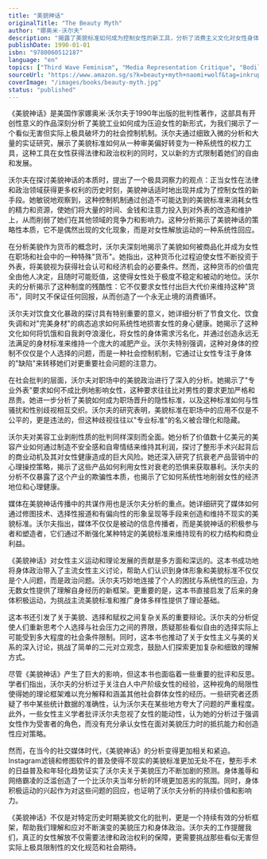 ```yaml
---
title: "美貌神话"
originalTitle: "The Beauty Myth"
author: "娜奥米·沃尔夫"
description: "揭露了美貌标准如何成为控制女性的新工具，分析了消费主义文化对女性身体和心理的影响。"
publishDate: 1990-01-01
isbn: "9780060512187"
language: "en"
topics: ["Third Wave Feminism", "Media Representation Critique", "Bodily Autonomy", "Cultural Critique"]
sourceUrl: "https://www.amazon.sg/s?k=beauty+myth+naomi+wolf&tag=inkrupt-22"
coverImage: "/images/books/beauty-myth.jpg"
status: "published"
---
```


《美貌神话》是美国作家娜奥米·沃尔夫于1990年出版的批判性著作，这部具有开创性意义的作品深刻分析了美貌工业如何成为压迫女性的新形式，为我们揭示了一个看似无害但实际上极具破坏力的社会控制机制。沃尔夫通过细致入微的分析和大量的实证研究，展示了美貌标准如何从一种审美偏好转变为一种系统性的权力工具，这种工具在女性获得法律和政治权利的同时，又以新的方式限制着她们的自由和发展。

沃尔夫在探讨美貌神话的本质时，提出了一个极具洞察力的观点：正当女性在法律和政治领域获得更多权利的历史时刻，美貌神话适时地出现并成为了控制女性的新手段。她敏锐地观察到，这种控制机制通过创造不可能达到的美貌标准来消耗女性的精力和资源，使她们将大量的时间、金钱和注意力投入到对外表的改造和维护上，从而削弱了她们在其他领域的竞争力和影响力。这种分析揭示了美貌神话的策略性本质，它不是偶然出现的文化现象，而是对女性解放运动的一种系统性回应。

在分析美貌作为货币的概念时，沃尔夫深刻地揭示了美貌如何被商品化并成为女性在职场和社会中的一种特殊"货币"。她指出，这种货币化过程迫使女性不断投资于外表，将美貌视为获得社会认可和经济机会的必要条件。然而，这种货币的价值完全由他人决定，且随时可能贬值，这使得女性处于极度不稳定和被动的地位。沃尔夫的分析揭示了这种制度的残酷性：它不仅要求女性付出巨大代价来维持这种"货币"，同时又不保证任何回报，从而创造了一个永无止境的消费循环。

沃尔夫对饮食文化暴政的探讨具有特别重要的意义，她详细分析了节食文化、饮食失调和对"完美身材"的病态追求如何系统性地损害女性的身心健康。她揭示了这种文化如何将饥饿和自我剥夺浪漫化，将女性的身体需求污名化，并通过创造永远无法满足的身材标准来维持一个庞大的减肥产业。沃尔夫特别强调，这种对身体的控制不仅仅是个人选择的问题，而是一种社会控制机制，它通过让女性专注于身体的"缺陷"来转移她们对更重要社会问题的注意力。

在社会批判的层面，沃尔夫对职场中的美貌政治进行了深入的分析。她揭示了"专业外表"要求如何不成比例地影响女性，这种要求往往比对男性的要求更加严格和昂贵。她进一步分析了美貌如何成为职场晋升的隐性标准，以及这种标准如何与性骚扰和性别歧视相互交织。沃尔夫的研究表明，美貌标准在职场中的应用不仅是不公平的，更是违法的，但这种歧视往往以"专业标准"的名义被合理化和隐藏。

沃尔夫对美容工业剥削性质的批判同样深刻而全面。她分析了价值数十亿美元的美容产业如何通过制造不安全感和自卑情结来维持其利润，探讨了整形手术兴起背后的商业动机及其对女性健康造成的巨大风险。她还深入研究了抗衰老产品营销中的心理操控策略，揭示了这些产品如何利用女性对衰老的恐惧来获取暴利。沃尔夫的分析不仅暴露了这个产业的欺骗性本质，也揭示了它如何系统性地削弱女性的经济地位和心理健康。

媒体在美貌神话传播中的共谋作用也是沃尔夫分析的重点。她详细研究了媒体如何通过修图技术、选择性报道和有偏向性的形象呈现等手段来创造和维持不现实的美貌标准。沃尔夫指出，媒体不仅仅是被动的信息传播者，而是美貌神话的积极参与者和塑造者，它们通过不断强化某种特定的美貌标准来维持现有的权力结构和商业利益。

《美貌神话》对女性主义运动和理论发展的贡献是多方面和深远的。这本书成功地将身体政治带入了主流女性主义讨论，帮助人们认识到身体形象和美貌标准不仅仅是个人问题，而是政治问题。沃尔夫巧妙地连接了个人的困扰与系统性的压迫，为无数女性提供了理解自身经历的新框架。更重要的是，这本书直接启发了后来的身体积极运动，为挑战主流美貌标准和推广身体多样性提供了理论基础。

这本书还引发了关于美貌、选择和赋权之间复杂关系的重要辩论。沃尔夫的分析促使人们重新思考个人选择与社会压力之间的界限，质疑那些看似自由的选择实际上可能受到多大程度的社会条件限制。同时，这本书也推动了关于女性主义与美的关系的深入讨论，挑战了简单的二元对立观念，鼓励人们探索更加复杂和细致的理解方式。

尽管《美貌神话》产生了巨大的影响，但这本书也面临着一些重要的批评和反思。学者们指出，沃尔夫的分析过于关注白人中产阶级女性的经验，这种视角的局限性使得她的理论框架难以充分解释和涵盖其他社会群体女性的经历。一些研究者还质疑了书中某些统计数据的准确性，认为沃尔夫在某些地方夸大了问题的严重程度。此外，一些女性主义学者批评沃尔夫忽视了女性的能动性，认为她的分析过于强调女性作为受害者的角色，而没有充分承认女性在面对美貌压力时的抵抗能力和创造性应对策略。

然而，在当今的社交媒体时代，《美貌神话》的分析变得更加相关和紧迫。Instagram滤镜和修图软件的普及使得不现实的美貌标准更加无处不在，整形手术的日益普及和年轻化趋势证实了沃尔夫关于美貌压力不断加剧的预测。身体羞辱和网络霸凌的泛滥创造了一个比沃尔夫当年分析的环境更加恶劣的氛围。同时，身体积极运动的兴起作为对这些问题的回应，也证明了沃尔夫分析的持续价值和影响力。

《美貌神话》不仅是对特定历史时期美貌文化的批判，更是一个持续有效的分析框架，帮助我们理解和应对不断演变的美貌压力和身体政治。沃尔夫的工作提醒我们，真正的女性解放不仅需要法律和政治权利的保障，更需要挑战那些看似无害但实际上极具限制性的文化规范和社会期待。